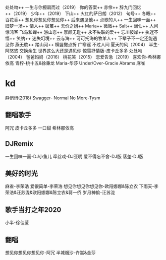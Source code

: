 处处吻++
一生与你擦肩而过（2019）
你的答案++
赤伶++
辞九门回忆++（2019）
少年++（2019）
下山++
火红的萨日朗（2012）
句号++
冬眠++
百花香++
想见你想见你想见你++
后来遇见他++
点歌的人++
一生回味一面++
旧梦一场++
情人++
破茧++
无价之姐++
Maria++
微微++
Salt++
谪仙++
人间惊鸿客
飞鸟和蝉++
游山恋++
厚颜无耻++
永不失联的爱++
忘川彼岸++
执迷不悟++
笑纳++
迷失幻境++
云与海++
可可托海的牧羊人++
下辈子不一定还能遇见你
燕无歇++
踏山河++
横竖撇点折
广寒谣
不过人间
夏天的风（2004）
半生-阿悠悠
交换余生
世界这么大还是遇见你
惊雷抒情版-皮卡丘多多
处处吻（2004）
爸爸妈妈（2016）
桃花笑（2015）
恋爱告急（2019）
喜欢你-希林娜依高
青柠-桃十五&徐秉龙
Maria-华莎
Under/Over-Gracie Abrams
麻雀
# kd
静悄悄(2018)
Swagger-
Normal No More-Tysm
## 翻唱歌手
阿冗
皮卡丘多多
一口甜
希林那依高
## DJRemix
一生回味一面-DJ小鱼儿
牵丝戏-DJ亚明
爱不得忘不舍-DJ版
落差-DJ版
## 美好的时光
麻雀-李荣浩
爱很简单-李荣浩
想见你想见你想见你-欧阳娜娜&陈立农
下雨天-李荣浩&汪苏泷&欧阳娜娜&陈立农&蒋一侨
岁月神偷-汪苏泷
## 歌手当打之年2020
小半-徐佳莹
## 翻唱
想见你想见你想见你-阿冗
半城烟沙-许嵩&金莎